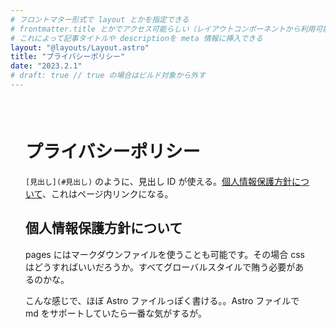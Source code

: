 ```yaml
---
# フロントマター形式で layout とかを指定できる
# frontmatter.title とかでアクセス可能らしい（レイアウトコンポーネントから利用可能）
# これによって記事タイトルや descriptionを meta 情報に挿入できる
layout: "@layouts/Layout.astro"
title: "プライバシーポリシー"
date: "2023.2.1"
# draft: true // true の場合はビルド対象から外す
---
```


<div class="inner">

# プライバシーポリシー

`[見出し](#見出し)` のように、見出し ID が使える。[個人情報保護方針について](#個人情報保護方針について)、これはページ内リンクになる。

## 個人情報保護方針について

pages にはマークダウンファイルを使うことも可能です。その場合 css はどうすればいいだろうか。すべてグローバルスタイルで賄う必要があるのかな。

こんな感じで、ほぼ Astro ファイルっぽく書ける。。Astro ファイルで md をサポートしていたら一番な気がするが。

</div>

<style lang="scss">
  .inner {
    margin: auto;
    padding: 1.5rem;
    max-width: 60ch;
  }
</style>
